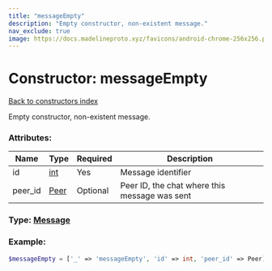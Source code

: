 ```yaml
---
title: "messageEmpty"
description: "Empty constructor, non-existent message."
nav_exclude: true
image: https://docs.madelineproto.xyz/favicons/android-chrome-256x256.png
---
```

# Constructor: messageEmpty  
[Back to constructors index](/API_docs/constructors/index.html)



Empty constructor, non-existent message.

### Attributes:

| Name     |    Type       | Required | Description |
|----------|---------------|----------|-------------|
|id|[int](/API_docs/types/int.html) | Yes|Message identifier|
|peer\_id|[Peer](/API_docs/types/Peer.html) | Optional|Peer ID, the chat where this message was sent|



### Type: [Message](/API_docs/types/Message.html)


### Example:

```php
$messageEmpty = ['_' => 'messageEmpty', 'id' => int, 'peer_id' => Peer];
```  
